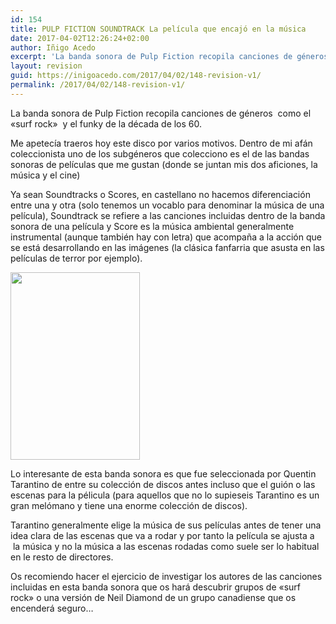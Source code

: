 ```yaml
---
id: 154
title: PULP FICTION SOUNDTRACK La película que encajó en la música
date: 2017-04-02T12:26:24+02:00
author: Iñigo Acedo
excerpt: 'La banda sonora de Pulp Fiction recopila canciones de géneros  como el "surf rock"  y el funky de la década de los 60.'
layout: revision
guid: https://inigoacedo.com/2017/04/02/148-revision-v1/
permalink: /2017/04/02/148-revision-v1/
---
```

La banda sonora de Pulp Fiction recopila canciones de géneros  como el &#171;surf rock&#187;  y el funky de la década de los 60.

<!--more-->

Me apetecía traeros hoy este disco por varios motivos. Dentro de mi afán coleccionista uno de los subgéneros que colecciono es el de las bandas sonoras de películas que me gustan (donde se juntan mis dos aficiones, la música y el cine)

Ya sean Soundtracks o Scores, en castellano no hacemos diferenciación entre una y otra (solo tenemos un vocablo para denominar la música de una película), Soundtrack se refiere a las canciones incluidas dentro de la banda sonora de una película y Score es la música ambiental generalmente instrumental (aunque también hay con letra) que acompaña a la acción que se está desarrollando en las imágenes (la clásica fanfarria que asusta en las películas de terror por ejemplo).

<img class="alignnone size-medium wp-image-150" src="https://inigoacedo.com/wp-content/uploads/2017/04/ScreenHunter_3-207x300.bmp" alt="" width="207" height="300" srcset="https://inigoacedo.com/wp-content/uploads/2017/04/ScreenHunter_3-207x300.bmp 207w, https://inigoacedo.com/wp-content/uploads/2017/04/ScreenHunter_3.bmp 370w" sizes="(max-width: 207px) 100vw, 207px" /> 

Lo interesante de esta banda sonora es que fue seleccionada por Quentin Tarantino de entre su colección de discos antes incluso que el guión o las escenas para la pélicula (para aquellos que no lo supieseis Tarantino es un gran melómano y tiene una enorme colección de discos).

Tarantino generalmente elige la música de sus películas antes de tener una idea clara de las escenas que va a rodar y por tanto la película se ajusta a  la música y no la música a las escenas rodadas como suele ser lo habitual en le resto de directores.

Os recomiendo hacer el ejercicio de investigar los autores de las canciones incluidas en esta banda sonora que os hará descubrir grupos de &#171;surf rock&#187; o una versión de Neil Diamond de un grupo canadiense que os encenderá seguro&#8230;